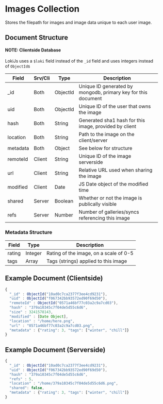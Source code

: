# Images Collection

Stores the filepath for images and image data unique to each user image.

## Document Structure

#### NOTE: Clientside Database

LokiJs uses a `$loki` field instead of the `_id` field and uses integers
instead of `ObjectId`s

| Field        | Srv/Cli | Type     | Description                                                      |
|--------------|---------|----------|------------------------------------------------------------------|
| _id          | Both    | ObjectId | Unique ID generated by mongodb, primary key for this document    |
| uid          | Both    | ObjectId | Unique ID of the user that owns the image                        |
| hash         | Both    | String   | Generated sha1 hash for this image, provided by client           |
| location     | Both    | String   | Path to the image on the client/server                           |
| metadata     | Both    | Object   | See below for structure                                          |
| remoteId     | Client  | String   | Unique ID of the image serverside                                |
| url          | Client  | String   | Relative URL used when sharing the image                         |
| modified     | Client  | Date     | JS Date object of the modified time                              |
| shared       | Server  | Boolean  | Whether or not the image is publically visible                   |
| refs         | Server  | Number   | Number of galleries/syncs referencing this image                 |

### Metadata Structure

| Field        | Type     | Description                                                      |
|--------------|----------|------------------------------------------------------------------|
| rating       | Integer  | Rating of the image, on a scale of 0-5                           |
| tags         | Array    | Tags (strings) applied to this image                             |

## Example Document (Clientside)

```js
{
  "_id" : ObjectId("10ad0c7ca2377f3ee4cd9231"),
  "uid" : ObjectId("f067342bb93572ed90f69d50"),
  "remoteId" : ObjectId("0571a46bf77c03a2c9a7cd03"),
  "hash" : "379a10345c7f04de5d55c6d6",
  "size" : 3241578143,
  "modified" : [Date Object],
  "location" : "/home/here.png",
  "url" : "0571a46bf77c03a2c9a7cd03.png",
  "metadata" : {"rating": 3, "tags": ["winter", "chill"]}
}
```

## Example Document (Serverside)

```js
{
  "_id" : ObjectId("10ad0c7ca2377f3ee4cd9231"),
  "uid" : ObjectId("f067342bb93572ed90f69d50"),
  "hash" : "379a10345c7f04de5d55c6d6",
  "refs" : 5,
  "location" : "/home/379a10345c7f04de5d55c6d6.png",
  "shared": false,
  "metadata" : {"rating": 3, "tags": ["winter", "chill"]}
}
```


